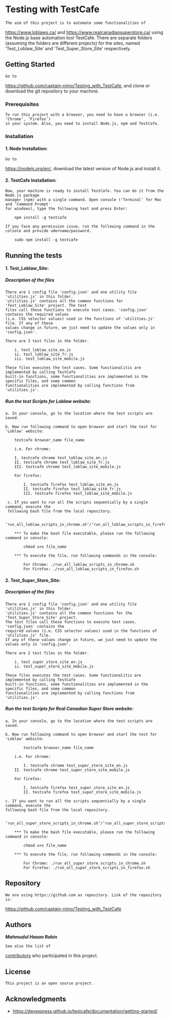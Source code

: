 # Testing with TestCafe

	The aim of this project is to automate some functionalities of
https://www.loblaws.ca/ and 
https://www.realcanadiansuperstore.ca/ using the Node.js base automation tool TestCafe.
	There are separate folders (assuming the folders are different projects) for the sites, named 
	'Test_Loblaw_Site' and 'Test_Super_Store_Site' respectively. 

## Getting Started

	Go to 
https://github.com/captain-nimo/Testing_with_TestCafe, and clone or download the git repository to your machine.
	
### Prerequisites

	To run this project with a browser, you need to have a browser (i.e. ‘Chrome’, ‘Firefox’) 
	in your system. Also, you need to install Node.js, npm and TestCafe.
	
### Installation

#### 1. Node Installation:

	Go to 
https://nodejs.org/en/, download the latest version of Node.js and install it.
	
#### 2. TestCafe Installation:

	Now, your machine is ready to install TestCafe. You can do it from the Node.js package 
	manager (npm) with a single command. Open console ('Terminal' for Mac and 'Command Prompt' 
	for windows), type the following text and press Enter:

	  	npm install -g testcafe
	
	If you face any permission issue, run the following command in the colsole and provide udername/password.
		
		sudo npm install -g testcafe
	  		
## Running the tests

#### 1. Test_Loblaw_Site:

##### Description of the files

	There are 1 config file 'config.json' and one utility file 'utilities.js' in this folder. 
	'utilities.js' contains all the common functions for 'Test_Loblaw_Site' project. The test 
	files call these functions to execute test cases. 'config.json' contains the required values
	(i.e. CSS selector values) used in the functions of 'utilities.js' file. If any of these 
	values change in future, we just need to update the values only in 'config.json'.
		
	There are 3 test files in the folder.
			
		i. test_loblaw_site_en.js
		ii. test_loblaw_site_fr.js
		iii. test_loblaw_site_mobile.js
			
	These files executes the test cases. Some functionalitis are implemented by calling TestCafe 
	built-in functions, some functionalities are implemented in the specific files, and some common 
	functionalities are implemented by calling functions from 'utilities.js'.

##### Run the test Scripts for Loblaw website:

	a. In your console, go to the location where the test scripts are saved.

	b. Now run following command to open browser and start the test for 'Loblaw' website: 
	  	
		testcafe browser_name file_name

	    i.e. For chrome: 
	    		
		I. testcafe chrome test_loblaw_site_en.js 
    	II. testcafe chrome test_loblaw_site_fr.js
    	III. testcafe chrome test_loblaw_site_mobile.js 

	    For firefox: 
	    		
	    	I. testcafe firefox test_loblaw_site_en.js
	    	II. testcafe firefox test_loblaw_site_fr.js
	    	III. testcafe firefox test_loblaw_site_mobile.js
	    
	 c. If you want to run all the scripts sequentially by a single command, execute the 
	 following bash file from the local repository.
  
  			‘run_all_loblaw_scripts_in_chrome.sh’/‘run_all_loblaw_scripts_in_firefox.sh’

	    *** To make the bash file executable, please run the following command in console: 
	    	
	    	chmod u+x file_name

	    *** To execute the file, run following commands in the console: 
	    		
	    	For Chrome: ./run_all_loblaw_scripts_in_chrome.sh
	    	For Firefox: ./run_all_loblaw_scripts_in_firefox.sh
	    		
#### 2. Test_Super_Store_Site:

##### Description of the files

	There are 1 config file 'config.json' and one utility file 'utilities.js' in this folder. 
	'utilities.js' contains all the common functions for the 'Test_Super_Store_Site' project. 
	The test files call these functions to execute test cases. 'config.json' contains the 
	required values (i.e. CSS selector values) used in the functions of 'utilities.js' file. 
	If any of these values change in future, we just need to update the values only in 'config.json'.
		
	There are 2 test files in the folder.
			
		i. test_super_store_site_en.js
		ii. test_super_store_site_mobile.js
			
	These files executes the test cases. Some functionalitis are implemented by calling TestCafe 
	built-in functions, some functionalities are implemented in the specific files, and some common 
	functionalities are implemented by calling functions from 'utilities.js'.

##### Run the test Scripts for Real Canadian Super Store website:

	a. In your console, go to the location where the test scripts are saved.

	b. Now run following command to open browser and start the test for 'Loblaw' website: 
	  	
	  		testcafe browser_name file_name

	    i.e. For chrome: 
	    		
	    	I. testcafe chrome test_super_store_site_en.js 
    	II. testcafe chrome test_super_store_site_mobile.js

	    For firefox: 
	    		
	    	I. testcafe firefox test_super_store_site_en.js
	    	II. testcafe firefox test_super_store_site_mobile.js
	    
	c. If you want to run all the scripts sequentially by a single command, execute the 
	following bash file from the local repository.
  
  		‘run_all_super_store_scripts_in_chrome.sh’/‘run_all_super_store_scripts_in_firefox.sh’

	    *** To make the bash file executable, please run the following command in console: 
	    	
	    	chmod u+x file_name

	    *** To execute the file, run following commands in the console: 
	    		
	    	For Chrome: ./run_all_super_store_scripts_in_chrome.sh
	    	For Firefox: ./run_all_super_store_scripts_in_firefox.sh
		
## Repository

	We are using https://github.com as repository. Link of the repository is: 
https://github.com/captain-nimo/Testing_with_TestCafe 

## Authors

***Mahmudul Hasan Robin***

	See also the list of 
[contributors](https://github.com/captain-nimo/Testing_with_TestCafe/contributors) who participated in this project.

## License

	This project is an open source project.

## Acknowledgments

* https://devexpress.github.io/testcafe/documentation/getting-started/
